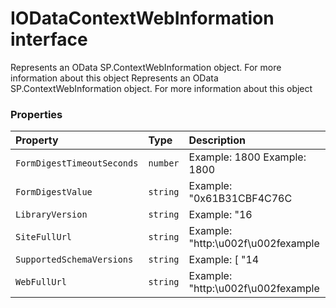 # IODataContextWebInformation interface





Represents an OData SP.ContextWebInformation object. For more information about this object 
Represents an OData SP.ContextWebInformation object. For more information about this object




### Properties

| Property	   | Type	| Description|
|:-------------|:-------|:-----------|
|`FormDigestTimeoutSeconds`      | `number` | Example: 1800  Example: 1800 |
|`FormDigestValue`      | `string` | Example: "0x61B31CBF4C76C |
|`LibraryVersion`      | `string` | Example: "16 |
|`SiteFullUrl`      | `string` | Example: "http:\u002f\u002fexample |
|`SupportedSchemaVersions`      | `string` | Example: [ "14 |
|`WebFullUrl`      | `string` | Example: "http:\u002f\u002fexample |





